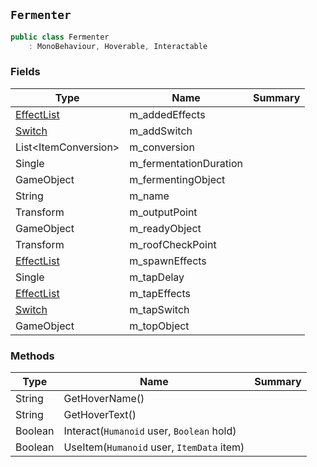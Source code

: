 ## `Fermenter`

```csharp
public class Fermenter
    : MonoBehaviour, Hoverable, Interactable

```

### Fields

| Type | Name | Summary | 
| --- | --- | --- | 
| [EffectList](./EffectList.md) | m_addedEffects |  | 
| [Switch](./Switch.md) | m_addSwitch |  | 
| List&lt;ItemConversion&gt; | m_conversion |  | 
| Single | m_fermentationDuration |  | 
| GameObject | m_fermentingObject |  | 
| String | m_name |  | 
| Transform | m_outputPoint |  | 
| GameObject | m_readyObject |  | 
| Transform | m_roofCheckPoint |  | 
| [EffectList](./EffectList.md) | m_spawnEffects |  | 
| Single | m_tapDelay |  | 
| [EffectList](./EffectList.md) | m_tapEffects |  | 
| [Switch](./Switch.md) | m_tapSwitch |  | 
| GameObject | m_topObject |  | 


### Methods

| Type | Name | Summary | 
| --- | --- | --- | 
| String | GetHoverName() |  | 
| String | GetHoverText() |  | 
| Boolean | Interact(`Humanoid` user, `Boolean` hold) |  | 
| Boolean | UseItem(`Humanoid` user, `ItemData` item) |  | 


